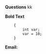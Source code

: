 **Questions**
kk
<question source="question-01" />

**Bold Text** <inject key="azureaduseremail" enableCopy="true" enableClickToPaste="false" />
<inject key="azureaduseremail" enableCopy="true" enableClickToPaste="false" />

<grouped-questions source="group-question-01" />

```language
    {
        int var;
        var = 10;
    }
```

<inject key="azureaduseremail" enableCopy="true" enableClickToPaste="false" /> **Email:** <inject key="azureaduseremail" enableCopy="true" enableClickToPaste="false" />
